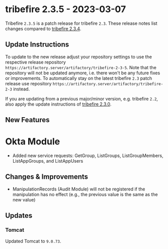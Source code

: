 # tribefire 2.3.5 - 2023-03-07
Tribefire `2.3.5` is a patch release for tribefire `2.3`. These release notes list changes compared to [tribefire 2.3.4](release_tribefire-2.3.4.html).

## Update Instructions
To update to the new release adjust your repository settings to use the respective release repository `https://artifactory.server/artifactory/tribefire-2-3-5`. Note that the repository will not be updated anymore, i.e. there won't be any future fixes or improvements. To automatically stay on the latest tribefire `2.3` patch release use repository `https://artifactory.server/artifactory/tribefire-2-3` instead.

If you are updating from a previous major/minor version, e.g. tribefire `2.2`, also apply the update instructions of [tribefire 2.3.0](release_tribefire-2.3.0.html).

## New Features

# Okta Module

- Added new service requests: GetGroup, ListGroups, ListGroupMembers, ListAppGroups, and ListAppUsers

## Changes & Improvements

- ManipulationRecords (Audit Module) will not be registered if the manipulation has no effect (e.g., the previous value is the same as the new value)

## Updates

### Tomcat
Updated Tomcat to `9.0.73`.
